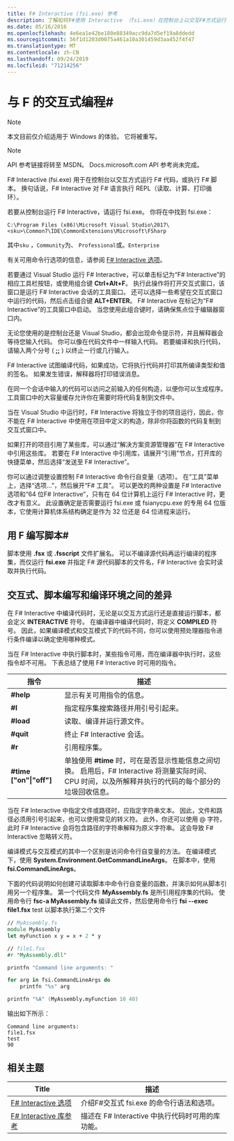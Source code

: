 ```yaml
---
title: F# Interactive (fsi.exe) 参考
description: 了解如何F#使用 Interactive （fsi.exe）在控制台上以交互F#方式运行代码或执行F#脚本。
ms.date: 05/16/2016
ms.openlocfilehash: 4e6ea1e42be180e88349acc9da7d5ef19a8ddedd
ms.sourcegitcommit: 56f1d1203d0075a461a10a301459d3aa452f4f47
ms.translationtype: MT
ms.contentlocale: zh-CN
ms.lasthandoff: 09/24/2019
ms.locfileid: "71214256"
---
```

# <a name="interactive-programming-with-f"></a>与 F 的交互式编程\#

> [!NOTE]
> 本文目前仅介绍适用于 Windows 的体验。  它将被重写。

> [!NOTE]
> API 参考链接将转至 MSDN。  Docs.microsoft.com API 参考尚未完成。

F# Interactive (fsi.exe) 用于在控制台以交互方式运行 F# 代码，或执行 F# 脚本。 换句话说，F# Interactive 对 F# 语言执行 REPL（读取、计算、打印循环）。

若要从控制台运行 F# Interactive，请运行 fsi.exe。  你将在中找到 fsi.exe：

```console
C:\Program Files (x86)\Microsoft Visual Studio\2017\<sku>\Common7\IDE\CommonExtensions\Microsoft\FSharp
```

其中`sku` ，`Community`为、 `Professional`或。`Enterprise`

有关可用命令行选项的信息，请参阅 [F# Interactive 选项](../../language-reference/fsharp-interactive-options.md)。

若要通过 Visual Studio 运行 F# Interactive，可以单击标记为“F# Interactive”的相应工具栏按钮，或使用组合键 **Ctrl+Alt+F**。 执行此操作将打开交互式窗口，该窗口是运行 F# Interactive 会话的工具窗口。 还可以选择一些希望在交互式窗口中运行的代码，然后点击组合键 **ALT+ENTER**。 F# Interactive 在标记为“F# Interactive”的工具窗口中启动。 当您使用此组合键时，请确保焦点位于编辑器窗口内。

无论您使用的是控制台还是 Visual Studio，都会出现命令提示符，并且解释器会等待您输入代码。 你可以像在代码文件中一样输入代码。 若要编译和执行代码，请输入两个分号 ( **;;** ) 以终止一行或几行输入。

F# Interactive 试图编译代码，如果成功，它将执行代码并打印其所编译类型和值的签名。 如果发生错误，解释器将打印错误消息。

在同一个会话中输入的代码可以访问之前输入的任何构造，以便你可以生成程序。 工具窗口中的大容量缓存允许你在需要时将代码复制到文件中。

当在 Visual Studio 中运行时，F# Interactive 将独立于你的项目运行，因此，你不能在 F# Interactive 中使用在项目中定义的构造，除非你将函数的代码复制到交互式窗口中。

如果打开的项目引用了某些库，可以通过“解决方案资源管理器”在 F# Interactive 中引用这些库。 若要在 F# Interactive 中引用库，请展开“引用”节点，打开库的快捷菜单，然后选择“发送至 F# Interactive”。

你可以通过调整设置控制 F# Interactive 命令行自变量（选项）。 在“工具”菜单上，选择“选项...”，然后展开“F# 工具”。 可以更改的两种设置是 F# Interactive 选项和“64 位F# Interactive”，只有在 64 位计算机上运行 F# Interactive 时，更改才有意义。 此设置确定是否需要运行 fsi.exe 或 fsianycpu.exe 的专用 64 位版本，它使用计算机体系结构确定是作为 32 位还是 64 位进程来运行。

## <a name="scripting-with-f"></a>用 F 编写脚本\#
脚本使用 **.fsx** 或 **.fsscript** 文件扩展名。 可以不编译源代码再运行编译的程序集，而仅运行 **fsi.exe** 并指定 F# 源代码脚本的文件名，F# Interactive 会实时读取并执行代码。

## <a name="differences-between-the-interactive-scripting-and-compiled-environments"></a>交互式、脚本编写和编译环境之间的差异
在 F# Interactive 中编译代码时，无论是以交互方式运行还是直接运行脚本，都会定义 **INTERACTIVE** 符号。 在编译器中编译代码时，将定义 **COMPILED** 符号。 因此，如果编译模式和交互模式下的代码不同，你可以使用预处理器指令进行条件编译以确定使用哪种模式。

当在 F# Interactive 中执行脚本时，某些指令可用，而在编译器中执行时，这些指令却不可用。 下表总结了使用 F# Interactive 时可用的指令。

|指令|描述|
|---------|-----------|
|**#help**|显示有关可用指令的信息。|
|**#I**|指定程序集搜索路径并用引号引起来。|
|**#load**|读取、编译并运行源文件。|
|**#quit**|终止 F# Interactive 会话。|
|**#r**|引用程序集。|
|**#time ["on"&#124;"off"]**|单独使用 **#time** 时，可在是否显示性能信息之间切换。 启用后，F# Interactive 将测量实际时间、CPU 时间，以及所解释并执行的代码的每个部分的垃圾回收信息。|

当在 F# Interactive 中指定文件或路径时，应指定字符串文本。 因此，文件和路径必须用引号引起来，也可以使用常见的转义符。 此外，你还可以使用 @ 字符，此时 F# Interactive 会将包含路径的字符串解释为原义字符串。 这会导致 F# Interactive 忽略转义符。

编译模式与交互模式的其中一个区别是访问命令行自变量的方法。 在编译模式下，使用 **System.Environment.GetCommandLineArgs**。 在脚本中，使用 **fsi.CommandLineArgs**。

下面的代码说明如何创建可读取脚本中命令行自变量的函数，并演示如何从脚本引用另一个程序集。 第一个代码文件 **MyAssembly.fs** 是所引用程序集的代码。 使用命令行 **fsc-a MyAssembly.fs** 编译此文件，然后使用命令行 **fsi --exec file1.fsx** test 以脚本执行第二个文件

```fsharp
// MyAssembly.fs
module MyAssembly
let myFunction x y = x + 2 * y
```

```fsharp
// file1.fsx
#r "MyAssembly.dll"

printfn "Command line arguments: "

for arg in fsi.CommandLineArgs do
    printfn "%s" arg

printfn "%A" (MyAssembly.myFunction 10 40)
```

输出如下所示：

```console
Command line arguments: 
file1.fsx
test
90
```

## <a name="related-topics"></a>相关主题

|Title|描述|
|-----|-----------|
|[F# Interactive 选项](../../language-reference/fsharp-interactive-options.md)|介绍F#交互式 fsi.exe 的命令行语法和选项。|
|[F# Interactive 库参考](https://msdn.microsoft.com/visualfsharpdocs/conceptual/fsharp-interactive-library-reference)|描述在 F# Interactive 中执行代码时可用的库功能。|
